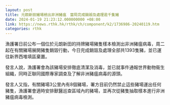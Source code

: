 ```yaml
---
layout: post
title: 元朗新田豬場檢出非洲豬瘟　當局完成銷毀及處理逾千隻豬
date: 2024-01-19 21:23:12.000000000 +08:00
link: https://news.rthk.hk/rthk/ch/component/k2/1736986-20240119.htm
categories: rthk
---
```


漁護署日前公布一個位於元朗新田的持牌豬場豬隻樣本檢測出非洲豬瘟病毒，周二起在有關豬場展開豬隻銷毀行動，今日完成銷毀及處理全部共1393隻豬，並已運往新界西堆填區棄置。

發言人說，漁護署會為該豬場安排徹底清潔及消毒，並已就事件通報世界動物衞生組織，同時正聯同國際專家調查及了解非洲豬瘟病毒的源頭。

發言人又指，有關豬場3公里內有8個豬場，署方目前仍然禁止這些豬場運出任何豬隻，漁護署會適時安排獸醫巡查區域內的豬場，並再次從豬隻抽取樣本進行非洲豬瘟病毒檢測。
